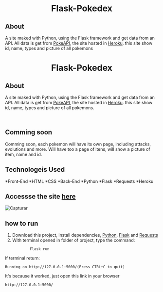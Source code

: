 # <div align="center">Flask-Pokedex</div>

## About
A site maked with Python, using the Flask framework and get data from an API. All data is get from <a href="https://pokeapi.co">PokeAPI</a>, the site hosted in <a href="https://www.heroku.com">Heroku</a>. this site show id, name, types and picture of all pokemons
# <div align="center">Flask-Pokedex</div>

## About
A site maked with Python, using the Flask framework and get data from an API. All data is get from <a href="https://pokeapi.co">PokeAPI</a>, the site hosted in <a href="https://www.heroku.com">Heroku</a>. this site show id, name, types and picture of all pokemons.

<br>

## Comming soon
Comming soon, each pokemon will have its own page, including attacks, evolutions and more. Will have too a page of itens, will show a picture of item, name and id.

## Technologeis Used
*Front-End
    *HTML
    *CSS
*Back-End
    *Python
    *Flask
    *Requests
    *Heroku

## Accessse the site <a href="https://flaskpokedex.herokuapp.com">here</a>
![Capturar](https://user-images.githubusercontent.com/66230638/149636411-5a33bfcd-0ccb-4a42-b388-c59259730533.PNG)

## how to run
<ol>
    <li>
        Download this project, install dependencies, <a href="https://www.python.org">Python</a>, <a href="https://flask.palletsprojects.com/en/2.0.x/installation/">Flask</a> and <a href="https://docs.python-requests.org/en/latest/user/install/#install">Requests</a>
    </li>
    <li>
        With terminal opened in folder of project, type the command:

            Flask run
</li>
</ol>
If terminal return:

    Running on http://127.0.0.1:5000/(Press CTRL+C to quit)

It's because it worked, just open this link in your browser

    http://127.0.0.1:5000/